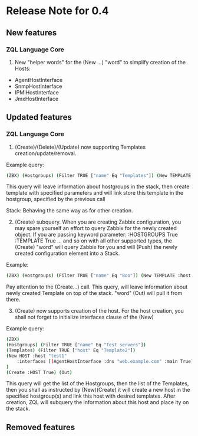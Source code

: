 # Release Note for 0.4

## New features

### ZQL Language Core

1. New "helper words" for the (New ...) "word" to simplify creation of the Hosts:
 * AgentHostInterface
 * SnmpHostInterface
 * IPMIHostInterface
 * JmxHostInterface

## Updated features

### ZQL Language Core

1. (Create)/(Delete)/(Update) now supporting Templates creation/update/removal.

Example query:
```bash
(ZBX) (Hostgroups) (Filter TRUE ["name" Eq "Templates"]) (New TEMPLATE :host "Template_Test" :name "Test template") (Create) (Out)
```
This query will leave information about hostgroups in the stack, then create template with specified parameters and will link store this template in the hostgroup, specified by the previous call

Stack:
Behaving the same way as for other creation.

2. (Create) subquery. When you are creating Zabbix configuration, you may spare yourself an effort to query Zabbix for the newly created object. If you are passing keyword parameter:
:HOSTGROUPS True
:TEMPLATE True 
... and so on with all other supported types, the (Create) "word" will query Zabbix for you and will (Push) the newly created configuration element into a Stack.

Example:
```bash
(ZBX) (Hostgroups) (Filter TRUE ["name" Eq "Boo"]) (New TEMPLATE :host "Template12" :name "Crazzy Template12") (Create :TEMPLATE True) (Out)
```
Pay attention to the (Create...) call. This query, will leave information about newly created Template on top of the stack. "word" (Out) will pull it from there.

3. (Create) now supports creation of the host. For the host creation, you shall not forget to initialize interfaces clause of the (New)

Example query:
```bash
(ZBX) 
(Hostgroups) (Filter TRUE ["name" Eq "Test servers"]) 
(Templates) (Filter TRUE ["host" Eq "Template2"]) 
(New HOST :host "test1" 
    :interfaces [(AgentHostInterface :dns "web.example.com" :main True)] 
) 
(Create :HOST True) (Out)
```

This query will get the list of the Hostgroups, then the list of the Templates, then you shall as instructed by (New)(Create) it will create a new host in the specified hostgroup(s) and link this host with desired templates. After creation, ZQL will subquery the information about this host and place ity on the stack.

## Removed features
